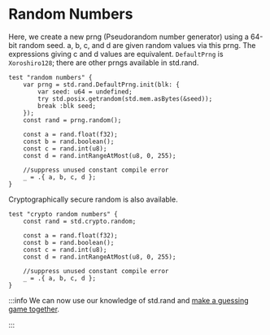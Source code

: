 # Random Numbers

Here, we create a new prng (Pseudorandom number generator) using a 64-bit random seed. a, b, c, and d are given
random values via this prng. The expressions giving c and d values are
equivalent. `DefaultPrng` is `Xoroshiro128`; there are other prngs available in
std.rand.

```zig
test "random numbers" {
    var prng = std.rand.DefaultPrng.init(blk: {
        var seed: u64 = undefined;
        try std.posix.getrandom(std.mem.asBytes(&seed));
        break :blk seed;
    });
    const rand = prng.random();

    const a = rand.float(f32);
    const b = rand.boolean();
    const c = rand.int(u8);
    const d = rand.intRangeAtMost(u8, 0, 255);

    //suppress unused constant compile error
    _ = .{ a, b, c, d };
}
```

Cryptographically secure random is also available.

```zig
test "crypto random numbers" {
    const rand = std.crypto.random;

    const a = rand.float(f32);
    const b = rand.boolean();
    const c = rand.int(u8);
    const d = rand.intRangeAtMost(u8, 0, 255);

    //suppress unused constant compile error
    _ = .{ a, b, c, d };
}
```

:::info
We can now use our knowledge of std.rand and [make a guessing game together](/posts/a-guessing-game).

:::
